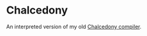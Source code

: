 # Chalcedony
An interpreted version of my old [Chalcedony compiler](https://github.com/aalyth/Chalcedony_old).
